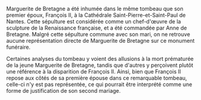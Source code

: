 Marguerite de Bretagne a été inhumée dans le même tombeau que son premier époux, François II, à la Cathédrale Saint-Pierre-et-Saint-Paul de Nantes. Cette sépulture est considérée comme un chef-d'œuvre de la sculpture de la Renaissance française, et a été commandée par Anne de Bretagne. Malgré cette sépulture commune avec son mari, on ne retrouve aucune représentation directe de Marguerite de Bretagne sur ce monument funéraire.

Certaines analyses du tombeau y voient des allusions à la mort prématurée de la jeune Marguerite de Bretagne, tandis que d'autres y perçoivent plutôt une référence à la disparition de François II. Ainsi, bien que François II repose aux côtés de sa première épouse dans ce remarquable tombeau, celle-ci n'y est pas représentée, ce qui pourrait être interprété comme une forme de justification de son second mariage.